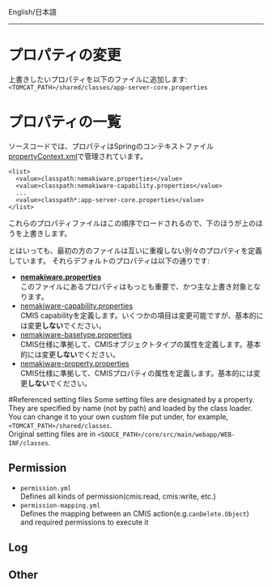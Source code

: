 English/日本語 
***
# プロパティの変更
上書きしたいプロパティを以下のファイルに追加します:
`<TOMCAT_PATH>/shared/classes/app-server-core.properties`

# プロパティの一覧
ソースコードでは、プロパティはSpringのコンテキストファイル[propertyContext.xml](https://github.com/aegif/NemakiWare/blob/master/core/src/main/webapp/WEB-INF/classes/propertyContext.xml)で管理されています。   

```
<list>
  <value>classpath:nemakiware.properties</value>
  <value>classpath:nemakiware-capability.properties</value>
  ...
  <value>classpath*:app-server-core.properties</value>
</list>
```
これらのプロパティファイルはこの順序でロードされるので、下のほうが上のほうを上書きします。  

とはいっても、最初の方のファイルは互いに重複しない別々のプロパティを定義しています。
それらデフォルトのプロパティは以下の通りです:
- [**nemakiware.properties**](https://github.com/aegif/NemakiWare/blob/master/core/src/main/webapp/WEB-INF/classes/nemakiware.properties)  
  このファイルにあるプロパティはもっとも重要で、かつ主な上書き対象となります。  
- [nemakiware-capability.properties](https://github.com/aegif/NemakiWare/blob/master/core/src/main/webapp/WEB-INF/classes/nemakiware-capability.properties)  
  CMIS capabilityを定義します。いくつかの項目は変更可能ですが、基本的には変更**しない**でください。  
- [nemakiware-basetype.properties](https://github.com/aegif/NemakiWare/blob/master/core/src/main/webapp/WEB-INF/classes/nemakiware-basetype.properties)  
  CMIS仕様に準拠して、CMISオブジェクトタイプの属性を定義します。基本的には変更**しない**でください。  
- [nemakiware-property.properties](https://github.com/aegif/NemakiWare/blob/master/core/src/main/webapp/WEB-INF/classes/nemakiware-property.properties)  
    CMIS仕様に準拠して、CMISプロパティの属性を定義します。基本的には変更**しない**でください。  

#Referenced setting files
Some setting files are designated by a property.  
They are specified by name (not by path) and loaded by the class loader.  
You can change it to your own custom file put under, for example, `<TOMCAT_PATH>/shared/classes`.  
Original setting files are in `<SOUCE_PATH>/core/src/main/webapp/WEB-INF/classes`.  
## Permission
- `permission.yml`  
  Defines all kinds of permission(cmis:read, cmis:write, etc.)  
- `permission-mapping.yml`  
  Defines the mapping between an CMIS action(e.g.`canDelete.Object`) and required permissions to execute it  
  
## Log
## Other